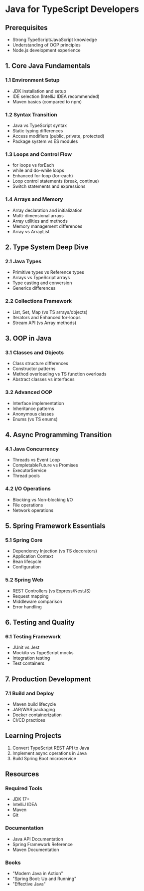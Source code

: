 # Java for TypeScript Developers

## Prerequisites
- Strong TypeScript/JavaScript knowledge
- Understanding of OOP principles
- Node.js development experience

## 1. Core Java Fundamentals
### 1.1 Environment Setup
- JDK installation and setup
- IDE selection (IntelliJ IDEA recommended)
- Maven basics (compared to npm)

### 1.2 Syntax Transition
- Java vs TypeScript syntax
- Static typing differences
- Access modifiers (public, private, protected)
- Package system vs ES modules

### 1.3 Loops and Control Flow
- for loops vs forEach
- while and do-while loops
- Enhanced for-loop (for-each)
- Loop control statements (break, continue)
- Switch statements and expressions

### 1.4 Arrays and Memory
- Array declaration and initialization
- Multi-dimensional arrays
- Array utilities and methods
- Memory management differences
- Array vs ArrayList

## 2. Type System Deep Dive
### 2.1 Java Types
- Primitive types vs Reference types
- Arrays vs TypeScript arrays
- Type casting and conversion
- Generics differences

### 2.2 Collections Framework
- List, Set, Map (vs TS arrays/objects)
- Iterators and Enhanced for-loops
- Stream API (vs Array methods)

## 3. OOP in Java
### 3.1 Classes and Objects
- Class structure differences
- Constructor patterns
- Method overloading vs TS function overloads
- Abstract classes vs interfaces

### 3.2 Advanced OOP
- Interface implementation
- Inheritance patterns
- Anonymous classes
- Enums (vs TS enums)

## 4. Async Programming Transition
### 4.1 Java Concurrency
- Threads vs Event Loop
- CompletableFuture vs Promises
- ExecutorService
- Thread pools

### 4.2 I/O Operations
- Blocking vs Non-blocking I/O
- File operations
- Network operations

## 5. Spring Framework Essentials
### 5.1 Spring Core
- Dependency Injection (vs TS decorators)
- Application Context
- Bean lifecycle
- Configuration

### 5.2 Spring Web
- REST Controllers (vs Express/NestJS)
- Request mapping
- Middleware comparison
- Error handling

## 6. Testing and Quality
### 6.1 Testing Framework
- JUnit vs Jest
- Mockito vs TypeScript mocks
- Integration testing
- Test containers

## 7. Production Development
### 7.1 Build and Deploy
- Maven build lifecycle
- JAR/WAR packaging
- Docker containerization
- CI/CD practices

## Learning Projects
1. Convert TypeScript REST API to Java
2. Implement async operations in Java
3. Build Spring Boot microservice

## Resources
### Required Tools
- JDK 17+
- IntelliJ IDEA
- Maven
- Git

### Documentation
- Java API Documentation
- Spring Framework Reference
- Maven Documentation

### Books
- "Modern Java in Action"
- "Spring Boot: Up and Running"
- "Effective Java"